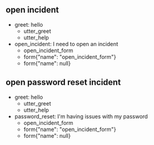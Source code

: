 ## open incident
* greet: hello
    - utter_greet
    - utter_help
* open_incident: I need to open an incident
    - open_incident_form
    - form{"name": "open_incident_form"}
    - form{"name": null}

## open password reset incident
* greet: hello
    - utter_greet
    - utter_help
* password_reset: I'm having issues with my password
    - open_incident_form
    - form{"name": "open_incident_form"}
    - form{"name": null}